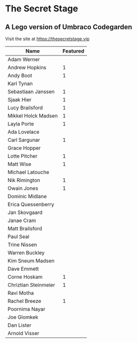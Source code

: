 # The Secret Stage
## A Lego version of Umbraco Codegarden

Visit the site at https://thesecretstage.vip



| Name                 | Featured |
| -------------------- | -----    |
| Adam Werner          |          |
| Andrew Hopkins       |     1    |
| Andy Boot            |     1    | 
| Karl Tynan           |          |
| Sebastiaan Janssen   |     1    |
| Sjaak Hier           |     1    |
| Lucy Brailsford      |     1    |
| Mikkel Holck Madsen  |     1    |
| Layla Porte          |     1    |
| Ada Lovelace         |          |
| Carl Sargunar        |     1    |
| Grace Hopper         |          |
| Lotte Pitcher        |     1    |
| Matt Wise            |     1    |
| Michael Latouche     |          |
| Nik Rimington        |     1    |
| Owain Jones          |     1    |
| Dominic Midlane      |          |
| Erica Quessenberry   |          |
| Jan Skovgaard        |          |
| Janae Cram           |          |
| Matt Brailsford      |          |
| Paul Seal            |          |
| Trine Nissen         |          |
| Warren Buckley       |          |
| Kim Sneum Madsen     |          |
| Dave Emmett          |          |
| Corne Hoskam         |   1      |
| Chriztian Steinmeier |   1      |
| Ravi Motha           |          |
| Rachel Breeze        |   1      |
| Poornima Nayar       |          |
| Joe Glomkek          |          |
| Dan Lister           |          |
| Arnold Visser        |          |


